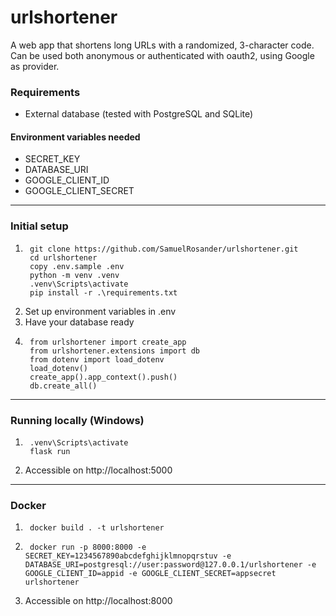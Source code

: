 # urlshortener

A web app that shortens long URLs  with a randomized, 3-character code. Can be used both anonymous or authenticated with oauth2, using Google as provider.

### Requirements

- External database (tested with PostgreSQL and SQLite)

#### Environment variables needed

- SECRET_KEY
- DATABASE_URI
- GOOGLE_CLIENT_ID
- GOOGLE_CLIENT_SECRET

---

### Initial setup
1.      git clone https://github.com/SamuelRosander/urlshortener.git
        cd urlshortener
        copy .env.sample .env
        python -m venv .venv
        .venv\Scripts\activate
        pip install -r .\requirements.txt
2. Set up environment variables in .env
3. Have your database ready
4.      from urlshortener import create_app
        from urlshortener.extensions import db
        from dotenv import load_dotenv
        load_dotenv()
        create_app().app_context().push()
        db.create_all()


---

### Running locally (Windows)
1.      .venv\Scripts\activate
        flask run
2. Accessible on http://localhost:5000

---

### Docker
1.      docker build . -t urlshortener
2.      docker run -p 8000:8000 -e SECRET_KEY=1234567890abcdefghijklmnopqrstuv -e DATABASE_URI=postgresql://user:password@127.0.0.1/urlshortener -e GOOGLE_CLIENT_ID=appid -e GOOGLE_CLIENT_SECRET=appsecret urlshortener
3. Accessible on http://localhost:8000